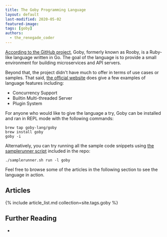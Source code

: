 ```yaml
---
title: The Goby Programming Language
layout: default
last-modified: 2020-05-02
featured-image: 
tags: [goby]
authors:
  - the_renegade_coder
---
```


[According to the GitHub project][1], Goby, formerly known as Rooby, is a 
Ruby-like language written in Go. The goal of the language is to 
provide a small environment for building microservices and API servers. 

Beyond that, the project didn't have much to offer in terms of
use cases or samples. That said, [the official website][2] does give a few
examples of language features including:

- Concurrency Support
- Builtin Multi-threaded Server
- Plugin System

For anyone who would like to give the language a try, Goby can be installed
and ran in REPL mode with the following commands:

```shell
brew tap goby-lang/goby
brew install goby
goby -i
```

Alternatively, you can try running all the sample code snippets using
[the samplerunner script][3] included in the repo:

```shell
./samplerunner.sh run -l goby
```

Feel free to browse some of the articles in the following section to see
the language in action.

## Articles

{% include article_list.md collection=site.tags.goby %}

## Further Reading

-

[1]: https://github.com/goby-lang/goby
[2]: https://goby-lang.org/
[3]: https://github.com/TheRenegadeCoder/sample-programs/blob/master/samplerunner.sh
[4]: https://therenegadecoder.com/code/hello-world-in-goby
